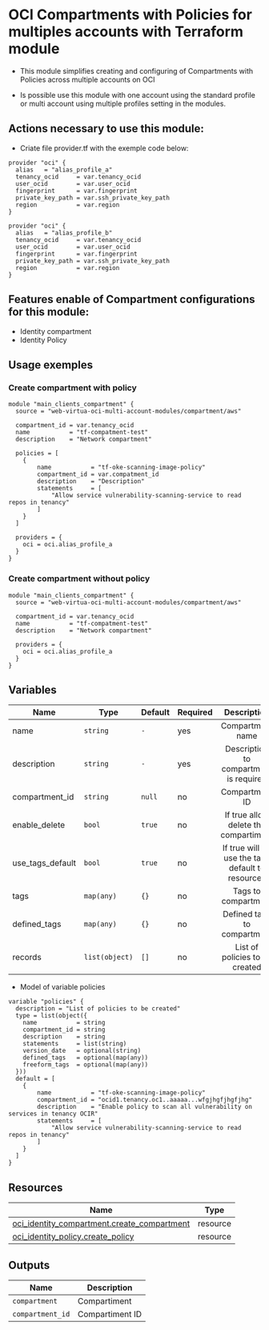 # OCI Compartments with Policies for multiples accounts with Terraform module
* This module simplifies creating and configuring of Compartments with Policies across multiple accounts on OCI

* Is possible use this module with one account using the standard profile or multi account using multiple profiles setting in the modules.

## Actions necessary to use this module:

* Criate file provider.tf with the exemple code below:
```hcl
provider "oci" {
  alias   = "alias_profile_a"
  tenancy_ocid     = var.tenancy_ocid
  user_ocid        = var.user_ocid
  fingerprint      = var.fingerprint
  private_key_path = var.ssh_private_key_path
  region           = var.region
}

provider "oci" {
  alias   = "alias_profile_b"
  tenancy_ocid     = var.tenancy_ocid
  user_ocid        = var.user_ocid
  fingerprint      = var.fingerprint
  private_key_path = var.ssh_private_key_path
  region           = var.region
}
```


## Features enable of Compartment configurations for this module:

- Identity compartment
- Identity Policy

## Usage exemples


### Create compartment with policy

```hcl
module "main_clients_compartment" {
  source = "web-virtua-oci-multi-account-modules/compartment/aws"

  compartment_id = var.tenancy_ocid
  name           = "tf-compatment-test"
  description    = "Network compartment"

  policies = [
    {
        name           = "tf-oke-scanning-image-policy"
        compartment_id = var.compatment_id
        description    = "Description"
        statements     = [
            "Allow service vulnerability-scanning-service to read repos in tenancy"
        ]
    }
  ]

  providers = {
    oci = oci.alias_profile_a
  }
}
```

### Create compartment without policy

```hcl
module "main_clients_compartment" {
  source = "web-virtua-oci-multi-account-modules/compartment/aws"

  compartment_id = var.tenancy_ocid
  name           = "tf-compatment-test"
  description    = "Network compartment"

  providers = {
    oci = oci.alias_profile_a
  }
}
```

## Variables

| Name | Type | Default | Required | Description | Options |
|------|-------------|------|---------|:--------:|:--------|
| name | `string` | `-` | yes | Compartment name | `-` |
| description | `string` | `-` | yes | Description to compartment is required | `-` |
| compartment_id | `string` | `null` | no | Compartment ID | `-` |
| enable_delete | `bool` | `true` | no | If true allow delete the compartiment | `*`false <br> `*`true |
| use_tags_default | `bool` | `true` | no | If true will be use the tags default to resources | `*`false <br> `*`true |
| tags | `map(any)` | `{}` | no | Tags to compartment | `-` |
| defined_tags | `map(any)` | `{}` | no | Defined tags to compartment | `-` |
| records | `list(object)` | `[]` | no | List of policies to be created | `-` |

* Model of variable policies
```hcl
variable "policies" {
  description = "List of policies to be created"
  type = list(object({
    name           = string
    compartment_id = string
    description    = string
    statements     = list(string)
    version_date   = optional(string)
    defined_tags   = optional(map(any))
    freeform_tags  = optional(map(any))
  }))
  default = [
    {
        name           = "tf-oke-scanning-image-policy"
        compartment_id = "ocid1.tenancy.oc1..aaaaa...wfgjhgfjhgfjhg"
        description    = "Enable policy to scan all vulnerability on services in tenancy OCIR"
        statements     = [
            "Allow service vulnerability-scanning-service to read repos in tenancy"
        ]
    }
  ]
}
```


## Resources

| Name | Type |
|------|------|
| [oci_identity_compartment.create_compartment](https://registry.terraform.io/providers/oracle/oci/latest/docs/resources/identity_policy) | resource |
| [oci_identity_policy.create_policy](https://registry.terraform.io/providers/oracle/oci/latest/docs/data-sources/identity_compartments) | resource |

## Outputs

| Name | Description |
|------|-------------|
| `compartment` | Compartiment |
| `compartment_id` | Compartiment ID |
